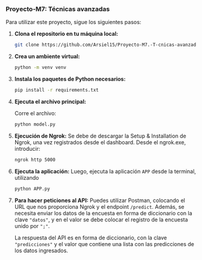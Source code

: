 ### Proyecto-M7: Técnicas avanzadas

Para utilizar este proyecto, sigue los siguientes pasos:

1. **Clona el repositorio en tu máquina local:**
   ```sh
   git clone https://github.com/Arsiel15/Proyecto-M7.-T-cnicas-avanzadas.git
   ```

2. **Crea un ambiente virtual:**
   ```sh
   python -m venv venv
   ```

3. **Instala los paquetes de Python necesarios:**
   ```sh
   pip install -r requirements.txt
   ```

4. **Ejecuta el archivo principal:**

   Corre el archivo:
   ```sh
   python model.py
   ```

6. **Ejecución de Ngrok:**
   Se debe de descargar la Setup & Installation de Ngrok, una vez registrados desde el dashboard.
   Desde el ngrok.exe, introducir:
   ```sh
   ngrok http 5000
   ``` 

4. **Ejecuta la aplicación:**
   Luego, ejecuta la aplicación `APP` desde la terminal, utilizando
     ```sh
   python APP.py
   ``` 

7. **Para hacer peticiones al API:**
   Puedes utilizar Postman, colocando el URL que nos proporciona Ngrok y el endpoint `/predict`. Además, se necesita enviar los datos de la encuesta en forma de diccionario con la clave `"datos"`, y en el valor se debe colocar el registro de la encuesta unido por `";"`.

   La respuesta del API es en forma de diccionario, con la clave `"predicciones"` y el valor que contiene una lista con las predicciones de los datos ingresados.
